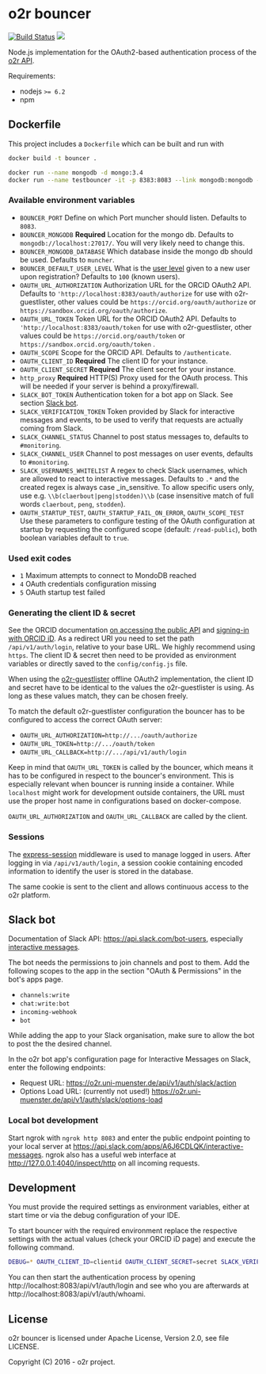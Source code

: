 # o2r bouncer

[![Build Status](https://travis-ci.org/o2r-project/o2r-bouncer.svg?branch=master)](https://travis-ci.org/o2r-project/o2r-bouncer) [![](https://images.microbadger.com/badges/version/o2rproject/o2r-bouncer.svg)](https://microbadger.com/images/o2rproject/o2r-bouncer "Get your own version badge on microbadger.com")

Node.js implementation for the OAuth2-based authentication process of the [o2r API](https://o2r.info/api).

Requirements:

- nodejs `>= 6.2`
- npm

## Dockerfile

This project includes a `Dockerfile` which can be built and run with

```bash
docker build -t bouncer .

docker run --name mongodb -d mongo:3.4
docker run --name testbouncer -it -p 8383:8083 --link mongodb:mongodb -e OAUTH_CLIENT_ID=none -e OAUTH_CLIENT_SECRET=none -e OAUTH_STARTUP_TEST=false -e BOUNCER_MONGODB=mongodb://mongodb:27017 -e DEBUG=* bouncer
```

### Available environment variables

* `BOUNCER_PORT`
  Define on which Port muncher should listen. Defaults to `8083`.
* `BOUNCER_MONGODB` __Required__
  Location for the mongo db. Defaults to `mongodb://localhost:27017/`. You will very likely need to change this.
* `BOUNCER_MONGODB_DATABASE`
  Which database inside the mongo db should be used. Defaults to `muncher`.
* `BOUNCER_DEFAULT_USER_LEVEL`
  What is the [user level](https://o2r.info/api/user/#user-levels) given to a new user upon registration? Defaults to `100` (known users).
* `OAUTH_URL_AUTHORIZATION`
  Authorization URL for the ORCID OAuth2 API. Defaults to `'http://localhost:8383/oauth/authorize` for use with o2r-guestlister, other values could be `https://orcid.org/oauth/authorize` or `https://sandbox.orcid.org/oauth/authorize`.
* `OAUTH_URL_TOKEN`
  Token URL for the ORCID OAuth2 API. Defaults to `'http://localhost:8383/oauth/token` for use with o2r-guestlister, other values could be `https://orcid.org/oauth/token` or `https://sandbox.orcid.org/oauth/token` .
* `OAUTH_SCOPE`
  Scope for the ORCID API. Defaults to `/authenticate`.
* `OAUTH_CLIENT_ID` __Required__
  The client ID for your instance.
* `OAUTH_CLIENT_SECRET` __Required__
  The client secret for your instance.
* `http_proxy` __Required__
  HTTP(S) Proxy used for the OAuth process. This will be needed if your server is behind a proxy/firewall.
* `SLACK_BOT_TOKEN`
  Authentication token for a bot app on Slack. See section [Slack bot](#slack-bot).
* `SLACK_VERIFICATION_TOKEN`
  Token provided by Slack for interactive messages and events, to be used to verify that requests are actually coming from Slack.
* `SLACK_CHANNEL_STATUS`
  Channel to post status messages to, defaults to `#monitoring`.
* `SLACK_CHANNEL_USER`
  Channel to post messages on user events, defaults to `#monitoring`.
* `SLACK_USERNAMES_WHITELIST`
  A regex to check Slack usernames, which are allowed to react to interactive messages. Defaults to `.*` and the created regex is always case _in_sensitive. To allow specific users only, use e.g. `\\b(claerbout|peng|stodden)\\b` (case insensitive match of full words `claerbout`, `peng`, `stodden`).
* `OAUTH_STARTUP_TEST`, `OAUTH_STARTUP_FAIL_ON_ERROR`, `OAUTH_SCOPE_TEST`
  Use these parameters to configure testing of the OAuth configuration at startup by requesting the configured scope (default: `/read-public`), both boolean variables default to `true`.

### Used exit codes

* `1` Maximum attempts to connect to MondoDB reached
* `4` OAuth credentials configuration missing
* `5` OAuth startup test failed

### Generating the client ID & secret

See the ORCID documentation [on accessing the public API](https://members.orcid.org/api/accessing-public-api) and [signing-in with ORCID iD](https://members.orcid.org/api/integrate/orcid-sign-in). As a redirect URI you need to set the path `/api/v1/auth/login`, relative to your base URL. We highly recommend using `https`. The client ID & secret then need to be provided as environment variables or directly saved to the `config/config.js` file.

When using the [o2r-guestlister](https://github.com/o2r-project/o2r-guestlister) offline OAuth2 implementation, the client ID and secret have to be identical to the values the o2r-guestlister is using.
As long as these values match, they can be chosen freely.

To match the default o2r-guestlister configuration the bouncer has to be configured to access the correct OAuth server:

* `OAUTH_URL_AUTHORIZATION=http://.../oauth/authorize`
* `OAUTH_URL_TOKEN=http://.../oauth/token`
* `OAUTH_URL_CALLBACK=http://.../api/v1/auth/login`

Keep in mind that `OAUTH_URL_TOKEN` is called by the bouncer, which means it has to be configured in respect to the bouncer's environment.
This is especially relevant when bouncer is running inside a container.
While `localhost` might work for development outside containers, the URL must use the proper host name in configurations based on docker-compose.

`OAUTH_URL_AUTHORIZATION` and `OAUTH_URL_CALLBACK` are called by the client.

### Sessions

The [express-session](https://github.com/expressjs/session) middleware is used to manage logged in users.
After logging in via `/api/v1/auth/login`, a session cookie containing encoded information to identify the user is stored in the database. 

The same cookie is sent to the client and allows continuous access to the o2r platform.

## Slack bot

Documentation of Slack API: https://api.slack.com/bot-users, especially [interactive messages](https://api.slack.com/interactive-messages).

The bot needs the permissions to join channels and post to them.
Add the following scopes to the app in the section "OAuth & Permissions" in the bot's apps page.

- `channels:write`
- `chat:write:bot`
- `incoming-webhook`
- `bot`

While adding the app to your Slack organisation, make sure to allow the bot to post the the desired channel.

In the o2r bot app's configuration page for Interactive Messages on Slack, enter the following endpoints:

- Request URL: https://o2r.uni-muenster.de/api/v1/auth/slack/action
- Options Load URL: (currently not used!) https://o2r.uni-muenster.de/api/v1/auth/slack/options-load

### Local bot development

Start ngrok with `ngrok http 8083` and enter the public endpoint pointing to your local server at https://api.slack.com/apps/A6J6CDLQK/interactive-messages. ngrok also has a useful web interface at http://127.0.0.1:4040/inspect/http on all incoming requests.

## Development

You must provide the required settings as environment variables, either at start time or via the debug configuration of your IDE.

To start bouncer with the required environment replace the respective settings with the actual values (check your ORCID iD page) and execute the following command.

```bash
DEBUG=* OAUTH_CLIENT_ID=clientid OAUTH_CLIENT_SECRET=secret SLACK_VERIFICATION_TOKEN=token SLACK_BOT_TOKEN=xoxb-token npm start
```

You can then start the authentication process by opening http://localhost:8083/api/v1/auth/login and see who you are afterwards at http://localhost:8083/api/v1/auth/whoami.

## License

o2r bouncer is licensed under Apache License, Version 2.0, see file LICENSE.

Copyright (C) 2016 - o2r project.

